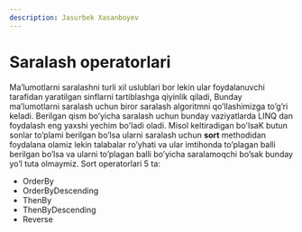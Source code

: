 ```yaml
---
description: Jasurbek Xasanboyev
---
```


# Saralash operatorlari

Ma’lumotlarni saralashni turli xil uslublari bor lekin ular foydalanuvchi tarafidan yaratilgan sinflarni tartiblashga qiyinlik qiladi, Bunday ma’lumotlarni saralash uchun biror saralash algoritmni qo’llashimizga to’g’ri keladi. Berilgan qism bo’yicha saralash uchun bunday vaziyatlarda LINQ dan foydalash eng yaxshi yechim bo'ladi oladi. Misol keltiradigan bo'lsaK butun sonlar to’plami berilgan bo’lsa ularni saralash uchun **sort** methodidan foydalana olamiz lekin talabalar ro’yhati va ular imtihonda to’plagan balli berilgan bo’lsa va ularni to’plagan balli bo’yicha saralamoqchi bo’sak bunday yo’l tuta olmaymiz. Sort operatorlari 5 ta:

* OrderBy
* OrderByDescending
* ThenBy
* ThenByDescending
* Reverse 

